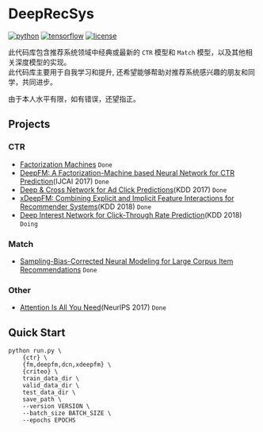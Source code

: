 # DeepRecSys
[![python](https://img.shields.io/badge/python->=3.7-brightgreen)](requirements.txt)
[![tensorflow](https://img.shields.io/badge/tensorflow->=2.2-brightgreen)](requirements.txt)
[![license](https://img.shields.io/badge/license-MIT-green)](LICENSE)


此代码库包含推荐系统领域中经典或最新的 `CTR` 模型和 `Match` 模型，以及其他相关深度模型的实现。<br/>
此代码库主要用于自我学习和提升, 还希望能够帮助对推荐系统感兴趣的朋友和同学，共同进步。

由于本人水平有限，如有错误，还望指正。

## Projects

### CTR
* [Factorization Machines](deep_recommend/recommend/ctr/fm) `Done`
* [DeepFM: A Factorization-Machine based Neural Network for CTR Prediction](deep_recommend/recommend/ctr/deepfm)(IJCAI 2017) `Done`
* [Deep & Cross Network for Ad Click Predictions](deep_recommend/recommend/ctr/dcn)(KDD 2017) `Done`
* [xDeepFM: Combining Explicit and Implicit Feature Interactions for Recommender Systems](deep_recommend/recommend/ctr/xdeepfm)(KDD 2018) `Done`
* [Deep Interest Network for Click-Through Rate Prediction](deep_recommend/recommend/ctr/din)(KDD 2018) `Doing`

### Match
* [Sampling-Bias-Corrected Neural Modeling for Large Corpus Item Recommendations](deep_recommend/recommend/match/google_tt) `Done`

### Other
* [Attention Is All You Need](deep_recommend/other/transformer)(NeurlPS 2017) `Done`


## Quick Start
``` shell
python run.py \
    {ctr} \
    {fm,deepfm,dcn,xdeepfm} \
    {criteo} \
    train_data_dir \
    valid_data_dir \
    test_data_dir \
    save_path \
    --version VERSION \
    --batch_size BATCH_SIZE \
    --epochs EPOCHS
```


